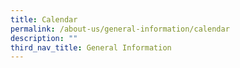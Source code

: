 ```yaml
---
title: Calendar
permalink: /about-us/general-information/calendar
description: ""
third_nav_title: General Information
---
```


